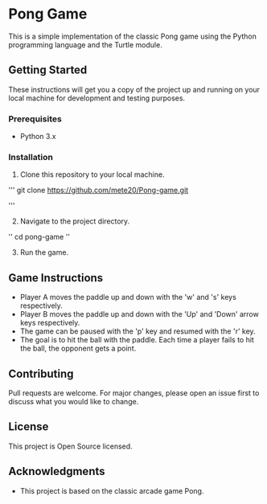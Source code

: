 # Pong Game

This is a simple implementation of the classic Pong game using the Python programming language and the Turtle module.

## Getting Started

These instructions will get you a copy of the project up and running on your local machine for development and testing purposes.

### Prerequisites

- Python 3.x

### Installation

1. Clone this repository to your local machine.

'''
git clone https://github.com/mete20/Pong-game.git

'''

2. Navigate to the project directory.

''
cd pong-game
''

3. Run the game.


## Game Instructions

- Player A moves the paddle up and down with the 'w' and 's' keys respectively.
- Player B moves the paddle up and down with the 'Up' and 'Down' arrow keys respectively.
- The game can be paused with the 'p' key and resumed with the 'r' key.
- The goal is to hit the ball with the paddle. Each time a player fails to hit the ball, the opponent gets a point.

## Contributing

Pull requests are welcome. For major changes, please open an issue first to discuss what you would like to change.

## License

This project is Open Source licensed.

## Acknowledgments

- This project is based on the classic arcade game Pong.


